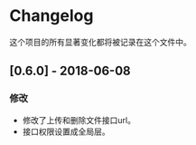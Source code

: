 # Changelog

这个项目的所有显著变化都将被记录在这个文件中。

## [0.6.0] - 2018-06-08

### 修改

- 修改了上传和删除文件接口url。
- 接口权限设置成全局层。